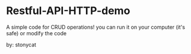 # Restful-API-HTTP-demo
A simple code for CRUD operations!
you can run it on your computer (it's safe) or modify the code

by: stonycat
